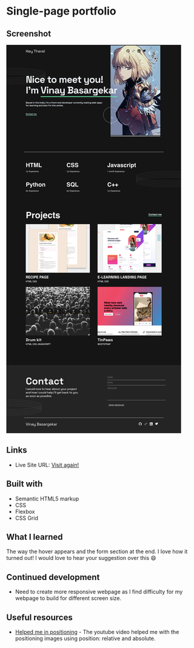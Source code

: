 # Single-page portfolio 

## Screenshot

![](./single-page-portfolio/assets/images/screenshot.png)


## Links

- Live Site URL: [Visit again!](https://portfolio-webpage-lake.vercel.app/)

## Built with

- Semantic HTML5 markup
- CSS
- Flexbox
- CSS Grid

## What I learned

The way the hover appears and the form section at the end. I love how it turned out!
I would love to hear your suggestion over this :smile:


## Continued development

- Need to create more responsive webpage as I find difficulty for my webpage to build for different screen size.

## Useful resources

- [Helped me in positioning](https://www.youtube.com/watch?v=fF_NVrd1s14) - The youtube video helped me with the positioning images using position: relative and absolute.



